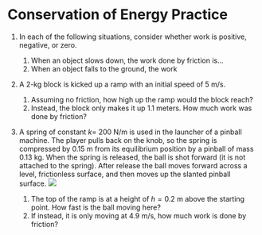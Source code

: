 Conservation of Energy Practice 
=========================

	
1. In each of the following situations, consider whether work is positive, negative, or zero.
	1. When an object slows down, the work done by friction is...
	2. When an object falls to the ground, the work
2.  A 2-kg block is kicked up a ramp with an initial speed of 5 m/s.
	1. Assuming no friction, how high up the ramp would the block reach?
	2. Instead, the block only makes it up 1.1 meters.  How much work was done by friction?

3. A spring of constant $k=$ 200 N/m is used in the launcher of a pinball machine. The player pulls back on the knob, so the spring is compressed by 0.15 m from its equilibrium position by a pinball of mass 0.13 kg. When the spring is released, the ball is shot forward (it is not attached to the spring). After release the ball moves forward across a level, frictionless surface, and then moves up the slanted pinball surface.
![](pics/Picture1.png)
   1. The top of the ramp is at a height of $h=0.2$ m above the starting point.  How fast is the ball moving here?
   2.  If instead, it is only moving at 4.9 m/s, how much work is done by friction?


<!--stackedit_data:
eyJoaXN0b3J5IjpbNTIxNTY1ODE0LC0zNTA2OTM0MzIsLTE5ND
QyNDgxMjBdfQ==
-->